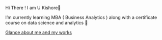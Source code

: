 Hi There !
I am U Kishore👋

I’m currently learning MBA ( Business Analytics ) along with a certificate course on data science and analytics 🌱

[Glance about me and my works](https://linktr.ee/ukishore33)
